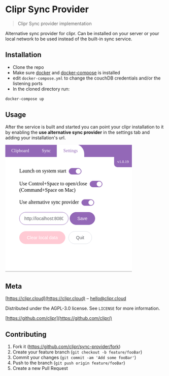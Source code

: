 # Clipr Sync Provider
> Clipr Sync provider implementation

Alternative sync provider for clipr.
Can be installed on your server or your local network to be used instead of the built-in sync service.


## Installation

* Clone the repo
* Make sure [docker](https://www.docker.com/) and [docker-compose](https://docs.docker.com/compose/) is installed
* edit `docker-compose.yml` to change the couchDB credentials and/or the listening ports
* In the cloned directory run:
```sh
docker-compose up
```

## Usage

After the service is built and started you can point your clipr installation to it by enabling
the **use alternative sync provider** in the settings tab and adding your installation's url.

![](repo_assets/settings.png)

## Meta

[https://clipr.cloud](https://clipr.cloud) – hello@clipr.cloud

Distributed under the AGPL-3.0 license. See ``LICENSE`` for more information.

[https://github.com/clipr](https://github.com/clipr/)

## Contributing

1. Fork it (<https://github.com/clipr/sync-provider/fork>)
2. Create your feature branch (`git checkout -b feature/fooBar`)
3. Commit your changes (`git commit -am 'Add some fooBar'`)
4. Push to the branch (`git push origin feature/fooBar`)
5. Create a new Pull Request
